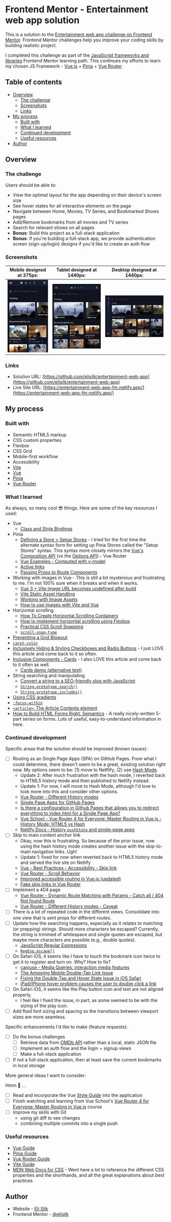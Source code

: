 # Frontend Mentor - Entertainment web app solution

This is a solution to the [Entertainment web app challenge on Frontend Mentor](https://www.frontendmentor.io/challenges/entertainment-web-app-J-UhgAW1X). Frontend Mentor challenges help you improve your coding skills by building realistic project.

I completed this challenge as part of the [JavaScript frameworks and libraries](https://www.frontendmentor.io/learning-paths/javascript-frameworks-and-libraries-JDWoqQjMyb) Frontend Mentor learning path. This continues my efforts to learn my chosen JS Framework - [Vue.js](https://vuejs.org/) + [Pinia](https://pinia.vuejs.org/) + [Vue Router](https://router.vuejs.org/).

## Table of contents

- [Overview](#overview)
  - [The challenge](#the-challenge)
  - [Screenshots](#screenshots)
  - [Links](#links)
- [My process](#my-process)
  - [Built with](#built-with)
  - [What I learned](#what-i-learned)
  - [Continued development](#continued-development)
  - [Useful resources](#useful-resources)
- [Author](#author)

## Overview

### The challenge

Users should be able to:

- View the optimal layout for the app depending on their device's screen size
- See hover states for all interactive elements on the page
- Navigate between Home, Movies, TV Series, and Bookmarked Shows pages
- Add/Remove bookmarks from all movies and TV series
- Search for relevant shows on all pages
- **Bonus**: Build this project as a full-stack application
- **Bonus**: If you're building a full-stack app, we provide authentication screen (sign-up/login) designs if you'd like to create an auth flow

### Screenshots

|           Mobile designed at 375px:           |          Tablet designed at 1440px:           | Desktop designed at 1440px:                    |
| :-------------------------------------------: | :-------------------------------------------: | ---------------------------------------------- |
| ![](./screenshots/screenshot-mobile-home.png) | ![](./screenshots/screenshot-tablet-home.png) | ![](./screenshots/screenshot-desktop-home.png) |

### Links

- Solution URL: [https://github.com/elisilk/entertainment-web-app](https://github.com/elisilk/entertainment-web-app)
- Live Site URL: [https://entertainment-web-app-fm.netlify.app/](https://entertainment-web-app-fm.netlify.app/)

## My process

### Built with

- Semantic HTML5 markup
- CSS custom properties
- Flexbox
- CSS Grid
- Mobile-first workflow
- Accessibility
- [Vite](https://vite.dev/)
- [Vue](https://vuejs.org/)
- [Pinia](https://pinia.vuejs.org/)
- [Vue Router](https://router.vuejs.org/)

### What I learned

As always, so many cool :sunglasses: things. Here are some of the key resources I used:

- Vue
  - [Class and Style Bindings](https://vuejs.org/guide/essentials/class-and-style)
- Pinia
  - [Defining a Store > Setup Stores](https://pinia.vuejs.org/core-concepts/#Setup-Stores) - I tried for the first time the alternate syntax form for setting up Pinia Stores called the "Setup Stores" syntax. This syntax more closely mirrors the [Vue's Composition API](https://vuejs.org/guide/extras/composition-api-faq) (vs the [Options API](https://vuejs.org/guide/introduction.html#api-styles)).- Vue Router
  - [Vue Examples - Computed with v-model](https://skirtles-code.github.io/vue-examples/patterns/computed-v-model)
  - [Active links](https://router.vuejs.org/guide/essentials/active-links)
  - [Passing Props to Route Components](https://router.vuejs.org/guide/essentials/passing-props.html)
- Working with images in Vue - This is still a bit mysterious and frustrating to me. I'm not 100% sure when it breaks and when it works.
  - [Vue 3 + Vite image URL becomes undefined after build](https://stackoverflow.com/questions/71728204/vue-3-vite-image-url-becomes-undefined-after-build)
  - [Vite Static Asset Handling](https://vite.dev/guide/assets)
  - [Working with Image Assets](https://skirtles-code.github.io/vue-examples/guides/working-with-image-assets)
  - [How to use images with Vite and Vue](https://medium.com/@andrewmasonmedia/how-to-use-images-with-vite-and-vue-937307a150c0)
- Horizontal scrolling
  - [How To Create Horizontal Scrolling Containers](https://codeburst.io/how-to-create-horizontal-scrolling-containers-d8069651e9c6)
  - [How to implement horizontal scrolling using Flexbox](https://ratracegrad.medium.com/horizontal-scrolling-using-flexbox-f9d16817f742)
  - [Practical CSS Scroll Snapping](https://css-tricks.com/practical-css-scroll-snapping/)
  - [`scroll-snap-type`](https://developer.mozilla.org/en-US/docs/Web/CSS/scroll-snap-type)
- [Preventing a Grid Blowout](https://css-tricks.com/preventing-a-grid-blowout/)
- [`caret-color`](https://developer.mozilla.org/en-US/docs/Web/CSS/caret-color)
- [Inclusively Hiding & Styling Checkboxes and Radio Buttons](https://www.sarasoueidan.com/blog/inclusively-hiding-and-styling-checkboxes-and-radio-buttons/) - I just LOVE this article and come back to it so often.
- [Inclusive Components - Cards](https://inclusive-components.design/cards/) - I also LOVE this article and come back to it often as well.
  - [Cards demo (alternative text)](https://heydon.github.io/Inclusive-Components/cards-pseudo-content/)
- String searching and manipulating
  - [Convert a string to a SEO-friendly slug with JavaScript](https://www.30secondsofcode.org/js/s/string-to-slug/)
  - [`String.prototype.search()`](https://developer.mozilla.org/en-US/docs/Web/JavaScript/Reference/Global_Objects/String/search)
  - [`String.prototype.includes()`](https://developer.mozilla.org/en-US/docs/Web/JavaScript/Reference/Global_Objects/String/includes)
- [Using CSS gradients](https://developer.mozilla.org/en-US/docs/Web/CSS/CSS_images/Using_CSS_gradients)
- [`:focus-within`](https://developer.mozilla.org/en-US/docs/Web/CSS/:focus-within)
- [`<article>`: The Article Contents element](https://developer.mozilla.org/en-US/docs/Web/HTML/Reference/Elements/article)
- [How to Build HTML Forms Right: Semantics](https://austingil.com/how-to-build-html-forms-right-semantics/) - A really nicely-written 5-part series on forms. Lots of useful, easy-to-understand information in here.

### Continued development

Specific areas that the solution should be improved (known issues):

- [ ] Routing as an Single Page Apps (SPA) on GitHub Pages. From what I could determine, there doesn't seem to be a great, existing solution right now. My options seem to be: (1) move to Netflify, (2) use [Hash Mode](https://router.vuejs.org/guide/essentials/history-mode#Hash-Mode).
  - Update 2: After much frustration with the hash mode, I reverted back to HTML5 history mode and then published to Netlify instead.
  - Update 1: For now, I will move to Hash Mode, although I'd love to look more into this and consider other options.
  - [Vue Router - Different History modes](https://router.vuejs.org/guide/essentials/history-mode)
  - [Single Page Apps for GitHub Pages](https://github.com/rafgraph/spa-github-pages)
  - [Is there a configuration in Github Pages that allows you to redirect everything to index.html for a Single Page App?](https://stackoverflow.com/questions/36296012/is-there-a-configuration-in-github-pages-that-allows-you-to-redirect-everything)
  - [Vue School - Vue Router 4 for Everyone: Master Routing in Vue.js - History Mode: HTML5 vs Hash](https://vueschool.io/lessons/history-mode)
  - [Netlify Docs - History `pushState` and single-page apps](https://docs.netlify.com/manage/routing/redirects/rewrites-proxies/#history-pushstate-and-single-page-apps)
- [ ] Skip to main content anchor link
  - Okay, now this is frustrating. So because of the prior issue, now using the hash history mode creates another issue with the skip-to-main navigation links. Ugh!
  - Update 1: fixed for now when reverted back to HTML5 history mode and served the live site on Netlify
  - [Vue - Best Practices - Accessibility - Skip link](https://vuejs.org/guide/best-practices/accessibility.html#skip-link)
  - [Vue Router - Scroll Behavior](https://router.vuejs.org/guide/advanced/scroll-behavior.html)
  - [Improved accessible routing in Vue.js (updated)](https://marcus.io/blog/20200127-improved-accessible-routing-vuejs)
  - [Fake skip links in Vue Router](https://angelika.me/2020/07/25/fake-skip-links-in-vue-router/)
- [ ] Implement a 404 page
  - [Vue Router - Dynamic Route Matching with Params - Catch all / 404 Not found Route](https://router.vuejs.org/guide/essentials/dynamic-matching#Catch-all-404-Not-found-Route)
  - [Vue Router - Different History modes - Caveat](https://router.vuejs.org/guide/essentials/history-mode.html#Caveat)
- [ ] There is a lot of repeated code in the different views. Consolidate into one view that is sent props for different routes.
- [ ] Update how the searching happens, especially as it relates to matching (or prepping) strings. Should more characters be escaped? Currently, the string is trimmed of whitespace and single quotes are escaped, but maybe more characters are possible (e.g., double quotes).
  - [JavaScript Regular Expressions](https://www.30secondsofcode.org/js/regexp/p/1/)
  - [`RegExp.escape()`](https://developer.mozilla.org/en-US/docs/Web/JavaScript/Reference/Global_Objects/RegExp/escape)
- [ ] On Safari iOS, it seems like I have to touch the bookmark icon twice to get it to register and turn on. Why? How to fix?
  - [caniuse - Media Queries: interaction media features](https://caniuse.com/css-media-interaction)
  - [The Annoying Mobile Double-Tap Link Issue](https://css-tricks.com/annoying-mobile-double-tap-link-issue/)
  - [Fixing the Double-Tap and Hover State Issue in iOS Safari](https://medium.com/@kristiantolleshaugmrch/fixing-the-double-tap-issue-in-ios-safari-with-javascript-4e72a18a1feb)
  - [iPad/iPhone hover problem causes the user to double click a link](https://stackoverflow.com/questions/3038898/ipad-iphone-hover-problem-causes-the-user-to-double-click-a-link/71779604#71779604)
- [ ] On Safari iOS, it seems like the Play button icon and text are not aligned properly.
  - I feel like I fixed the issue, in part, as some seemed to be with the sizing of the play icon.
- [ ] Add fluid font sizing and spacing so the transitions between viewport sizes are more seamless.

Specific enhancements I'd like to make (feature requests):

- [ ] Do the bonus challenges
  - [ ] Retrieve data from [OMDb API](https://www.omdbapi.com/) rather than a local, static JSON file
  - [ ] Implement an auth flow and the login + signup views
  - [ ] Make a full-stack application
- [ ] If not a full-stack application, then at least save the current bookmarks in local storage

More general ideas I want to consider:

Hmm 🤔 ...

- [ ] Read and incorporate the Vue [Style Guide](https://vuejs.org/style-guide/) into the application
- [ ] Finish watching and learning from Vue School's [Vue Router 4 for Everyone: Master Routing in Vue.js](https://vueschool.io/courses/vue-router-4-for-everyone) course
- [ ] Improve my skills with Git
  - using git diff to see changes
  - combining multiple commits into a single push

### Useful resources

- [Vue Guide](https://vuejs.org/guide/)
- [Pinia Guide](https://pinia.vuejs.org/core-concepts/)
- [Vue Router Guide](https://router.vuejs.org/guide/)
- [Vite Guide](https://vite.dev/guide/)
- [MDN Web Docs for CSS](https://developer.mozilla.org/en-US/docs/Web/CSS) - Went here a lot to reference the different CSS properties and the shorthands, and all the great explanations about best practices.

## Author

- Website - [Eli Silk](https://github.com/elisilk)
- Frontend Mentor - [@elisilk](https://www.frontendmentor.io/profile/elisilk)
